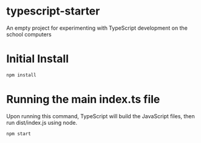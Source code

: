 # typescript-starter
An empty project for experimenting with TypeScript development on the school computers

# Initial Install
```bash
npm install
```

# Running the main index.ts file

Upon running this command, TypeScript will build the JavaScript files, then run dist/index.js using node.

```bash 
npm start
```
